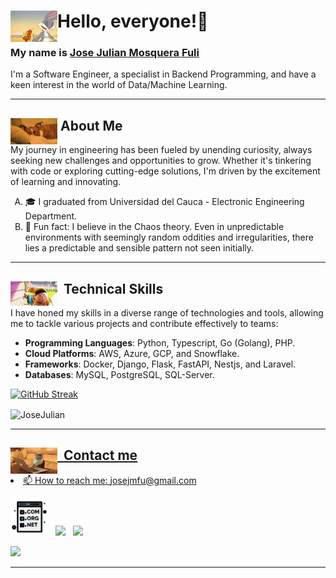 <h1 align="left"><img height="50" width="75" align='left'  src="https://github.com/JoseJulianMosqueraFuli/JoseJulianMosqueraFuli/blob/main/images/gif/github.gif"></a> Hello, everyone!👋<br></h1>
<h3 align="left"><b>My name is <a href="https://www.linkedin.com/in/josejulianmosquerafuli/">Jose Julian Mosquera Fuli</a></b><br></h3>
<p align="left">  I'm a Software Engineer, a specialist in Backend Programming, and have a keen interest in the world of Data/Machine Learning.</p>

---

<h2> <img  width="75" align='left' src="https://github.com/JoseJulianMosqueraFuli/JoseJulianMosqueraFuli/blob/main/images/gif/about.gif">&nbsp;About Me</h2>
<p align="center"><p>My journey in engineering has been fueled by unending curiosity, always seeking new challenges and opportunities to grow. Whether it's tinkering with code or exploring cutting-edge solutions, I'm driven by the excitement of learning and innovating.
<p align="center">
    <ul style="list-style-type: upper-alpha;">
        <li>🎓 I graduated from Universidad del Cauca - Electronic Engineering Department.</li>
        <li>🥸 Fun fact: I believe in the Chaos theory. Even in unpredictable environments with seemingly random oddities and irregularities, there lies a predictable and sensible pattern not seen initially.</li>
    </ul>
    
---

<h2><img width="75" align='left' src="https://github.com/JoseJulianMosqueraFuli/JoseJulianMosqueraFuli/blob/main/images/gif/up-wilderness.gif">&nbsp; Technical Skills  </h2>
<p>
    I have honed my skills in a diverse range of technologies and tools, allowing me to tackle various projects and contribute effectively to teams:
</p>
<ul>
    <li><b>Programming Languages</b>: Python, Typescript, Go (Golang), PHP.</li>
    <li><b>Cloud Platforms</b>: AWS, Azure, GCP, and Snowflake.</li>
    <li><b>Frameworks</b>: Docker, Django, Flask, FastAPI, Nestjs, and Laravel.</li>
    <li><b>Databases</b>: MySQL, PostgreSQL, SQL-Server.</li>
</ul>
<p>
  <a href="https://git.io/streak-stats" target="_blank">
    <img src="https://streak-stats.demolab.com/?user=JoseJulianMosqueraFuli&theme=dark&hide_border=true" alt="GitHub Streak" width="350" />
  </a>
</p>

<p>
  <img align="center" src="https://github-readme-stats.vercel.app/api/top-langs?username=JoseJulianMosqueraFuli&show_icons=true&locale=en&layout=compact" alt="JoseJulian" width="350" /><a href="https://git.io/streak-stats" target="_blank">
</p>

---

<h2><img width="75" align='left' src="https://github.com/JoseJulianMosqueraFuli/JoseJulianMosqueraFuli/blob/main/images/gif/cat-typing.gif">&nbsp; Contact me</h2>

<li>📫 How to reach me: <a href="mailto:josejmfu@gmail.com">josejmfu@gmail.com</a></li>

<p align='left'>
<a href="http://josejmosquera.com/"><img height="60" src="https://github.com/JoseJulianMosqueraFuli/JoseJulianMosqueraFuli/blob/main/images/dotcom.png"></a>&nbsp;&nbsp;
<a href="https://twitter.com/JoseJMosqueraF"><img height="50" src="https://github.com/WaylonWalker/WaylonWalker/blob/main/icon/twitter.png?raw=true"></a>&nbsp;&nbsp;
<a href="https://www.linkedin.com/in/josejulianmosquerafuli/"><img height="50" src="https://github.com/WaylonWalker/WaylonWalker/blob/main/icon/linkedin.png?raw=true"></a>
</p>

<p align="left"> <img src="https://komarev.com/ghpvc/?username=JoseJulianMosqueraFuli&label=Profile%20views&color=0e75b6&style=flat"/> </p>

---
